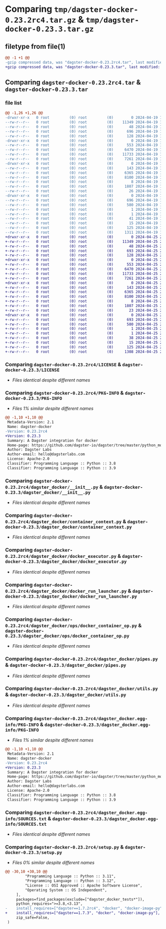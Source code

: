 # Comparing `tmp/dagster-docker-0.23.2rc4.tar.gz` & `tmp/dagster-docker-0.23.3.tar.gz`

## filetype from file(1)

```diff
@@ -1 +1 @@
-gzip compressed data, was "dagster-docker-0.23.2rc4.tar", last modified: Fri Apr 19 18:14:15 2024, max compression
+gzip compressed data, was "dagster-docker-0.23.3.tar", last modified: Thu Apr 25 20:19:15 2024, max compression
```

## Comparing `dagster-docker-0.23.2rc4.tar` & `dagster-docker-0.23.3.tar`

### file list

```diff
@@ -1,26 +1,26 @@
-drwxr-xr-x   0 root         (0) root         (0)        0 2024-04-19 18:14:15.990538 dagster-docker-0.23.2rc4/
--rw-r--r--   0 root         (0) root         (0)    11349 2024-04-19 18:01:50.000000 dagster-docker-0.23.2rc4/LICENSE
--rw-r--r--   0 root         (0) root         (0)       48 2024-04-19 18:01:50.000000 dagster-docker-0.23.2rc4/MANIFEST.in
--rw-r--r--   0 root         (0) root         (0)      696 2024-04-19 18:14:15.990538 dagster-docker-0.23.2rc4/PKG-INFO
--rw-r--r--   0 root         (0) root         (0)      128 2024-04-19 18:01:50.000000 dagster-docker-0.23.2rc4/README.md
-drwxr-xr-x   0 root         (0) root         (0)        0 2024-04-19 18:14:15.982538 dagster-docker-0.23.2rc4/dagster_docker/
--rw-r--r--   0 root         (0) root         (0)      553 2024-04-19 18:01:50.000000 dagster-docker-0.23.2rc4/dagster_docker/__init__.py
--rw-r--r--   0 root         (0) root         (0)     6470 2024-04-19 18:01:50.000000 dagster-docker-0.23.2rc4/dagster_docker/container_context.py
--rw-r--r--   0 root         (0) root         (0)    11733 2024-04-19 18:01:50.000000 dagster-docker-0.23.2rc4/dagster_docker/docker_executor.py
--rw-r--r--   0 root         (0) root         (0)     7261 2024-04-19 18:01:50.000000 dagster-docker-0.23.2rc4/dagster_docker/docker_run_launcher.py
-drwxr-xr-x   0 root         (0) root         (0)        0 2024-04-19 18:14:15.986538 dagster-docker-0.23.2rc4/dagster_docker/ops/
--rw-r--r--   0 root         (0) root         (0)      143 2024-04-19 18:01:50.000000 dagster-docker-0.23.2rc4/dagster_docker/ops/__init__.py
--rw-r--r--   0 root         (0) root         (0)     6365 2024-04-19 18:01:50.000000 dagster-docker-0.23.2rc4/dagster_docker/ops/docker_container_op.py
--rw-r--r--   0 root         (0) root         (0)     8100 2024-04-19 18:01:50.000000 dagster-docker-0.23.2rc4/dagster_docker/pipes.py
--rw-r--r--   0 root         (0) root         (0)        8 2024-04-19 18:01:50.000000 dagster-docker-0.23.2rc4/dagster_docker/py.typed
--rw-r--r--   0 root         (0) root         (0)     1807 2024-04-19 18:01:50.000000 dagster-docker-0.23.2rc4/dagster_docker/utils.py
--rw-r--r--   0 root         (0) root         (0)       26 2024-04-19 18:01:50.000000 dagster-docker-0.23.2rc4/dagster_docker/version.py
-drwxr-xr-x   0 root         (0) root         (0)        0 2024-04-19 18:14:15.986538 dagster-docker-0.23.2rc4/dagster_docker.egg-info/
--rw-r--r--   0 root         (0) root         (0)      696 2024-04-19 18:14:15.000000 dagster-docker-0.23.2rc4/dagster_docker.egg-info/PKG-INFO
--rw-r--r--   0 root         (0) root         (0)      580 2024-04-19 18:14:15.000000 dagster-docker-0.23.2rc4/dagster_docker.egg-info/SOURCES.txt
--rw-r--r--   0 root         (0) root         (0)        1 2024-04-19 18:14:15.000000 dagster-docker-0.23.2rc4/dagster_docker.egg-info/dependency_links.txt
--rw-r--r--   0 root         (0) root         (0)        1 2024-04-19 18:14:15.000000 dagster-docker-0.23.2rc4/dagster_docker.egg-info/not-zip-safe
--rw-r--r--   0 root         (0) root         (0)       41 2024-04-19 18:14:15.000000 dagster-docker-0.23.2rc4/dagster_docker.egg-info/requires.txt
--rw-r--r--   0 root         (0) root         (0)       15 2024-04-19 18:14:15.000000 dagster-docker-0.23.2rc4/dagster_docker.egg-info/top_level.txt
--rw-r--r--   0 root         (0) root         (0)      125 2024-04-19 18:14:15.990538 dagster-docker-0.23.2rc4/setup.cfg
--rw-r--r--   0 root         (0) root         (0)     1311 2024-04-19 18:01:50.000000 dagster-docker-0.23.2rc4/setup.py
+drwxr-xr-x   0 root         (0) root         (0)        0 2024-04-25 20:19:15.282727 dagster-docker-0.23.3/
+-rw-r--r--   0 root         (0) root         (0)    11349 2024-04-25 20:08:31.000000 dagster-docker-0.23.3/LICENSE
+-rw-r--r--   0 root         (0) root         (0)       48 2024-04-25 20:08:31.000000 dagster-docker-0.23.3/MANIFEST.in
+-rw-r--r--   0 root         (0) root         (0)      693 2024-04-25 20:19:15.282727 dagster-docker-0.23.3/PKG-INFO
+-rw-r--r--   0 root         (0) root         (0)      128 2024-04-25 20:08:31.000000 dagster-docker-0.23.3/README.md
+drwxr-xr-x   0 root         (0) root         (0)        0 2024-04-25 20:19:15.282727 dagster-docker-0.23.3/dagster_docker/
+-rw-r--r--   0 root         (0) root         (0)      553 2024-04-25 20:08:31.000000 dagster-docker-0.23.3/dagster_docker/__init__.py
+-rw-r--r--   0 root         (0) root         (0)     6470 2024-04-25 20:08:31.000000 dagster-docker-0.23.3/dagster_docker/container_context.py
+-rw-r--r--   0 root         (0) root         (0)    11733 2024-04-25 20:08:31.000000 dagster-docker-0.23.3/dagster_docker/docker_executor.py
+-rw-r--r--   0 root         (0) root         (0)     7261 2024-04-25 20:08:31.000000 dagster-docker-0.23.3/dagster_docker/docker_run_launcher.py
+drwxr-xr-x   0 root         (0) root         (0)        0 2024-04-25 20:19:15.282727 dagster-docker-0.23.3/dagster_docker/ops/
+-rw-r--r--   0 root         (0) root         (0)      143 2024-04-25 20:08:31.000000 dagster-docker-0.23.3/dagster_docker/ops/__init__.py
+-rw-r--r--   0 root         (0) root         (0)     6365 2024-04-25 20:08:31.000000 dagster-docker-0.23.3/dagster_docker/ops/docker_container_op.py
+-rw-r--r--   0 root         (0) root         (0)     8100 2024-04-25 20:08:31.000000 dagster-docker-0.23.3/dagster_docker/pipes.py
+-rw-r--r--   0 root         (0) root         (0)        8 2024-04-25 20:08:31.000000 dagster-docker-0.23.3/dagster_docker/py.typed
+-rw-r--r--   0 root         (0) root         (0)     1807 2024-04-25 20:08:31.000000 dagster-docker-0.23.3/dagster_docker/utils.py
+-rw-r--r--   0 root         (0) root         (0)       23 2024-04-25 20:08:31.000000 dagster-docker-0.23.3/dagster_docker/version.py
+drwxr-xr-x   0 root         (0) root         (0)        0 2024-04-25 20:19:15.282727 dagster-docker-0.23.3/dagster_docker.egg-info/
+-rw-r--r--   0 root         (0) root         (0)      693 2024-04-25 20:19:15.000000 dagster-docker-0.23.3/dagster_docker.egg-info/PKG-INFO
+-rw-r--r--   0 root         (0) root         (0)      580 2024-04-25 20:19:15.000000 dagster-docker-0.23.3/dagster_docker.egg-info/SOURCES.txt
+-rw-r--r--   0 root         (0) root         (0)        1 2024-04-25 20:19:15.000000 dagster-docker-0.23.3/dagster_docker.egg-info/dependency_links.txt
+-rw-r--r--   0 root         (0) root         (0)        1 2024-04-25 20:19:15.000000 dagster-docker-0.23.3/dagster_docker.egg-info/not-zip-safe
+-rw-r--r--   0 root         (0) root         (0)       38 2024-04-25 20:19:15.000000 dagster-docker-0.23.3/dagster_docker.egg-info/requires.txt
+-rw-r--r--   0 root         (0) root         (0)       15 2024-04-25 20:19:15.000000 dagster-docker-0.23.3/dagster_docker.egg-info/top_level.txt
+-rw-r--r--   0 root         (0) root         (0)      125 2024-04-25 20:19:15.286727 dagster-docker-0.23.3/setup.cfg
+-rw-r--r--   0 root         (0) root         (0)     1308 2024-04-25 20:08:31.000000 dagster-docker-0.23.3/setup.py
```

### Comparing `dagster-docker-0.23.2rc4/LICENSE` & `dagster-docker-0.23.3/LICENSE`

 * *Files identical despite different names*

### Comparing `dagster-docker-0.23.2rc4/PKG-INFO` & `dagster-docker-0.23.3/PKG-INFO`

 * *Files 1% similar despite different names*

```diff
@@ -1,10 +1,10 @@
 Metadata-Version: 2.1
 Name: dagster-docker
-Version: 0.23.2rc4
+Version: 0.23.3
 Summary: A Dagster integration for docker
 Home-page: https://github.com/dagster-io/dagster/tree/master/python_modules/libraries/dagster-docker
 Author: Dagster Labs
 Author-email: hello@dagsterlabs.com
 License: Apache-2.0
 Classifier: Programming Language :: Python :: 3.8
 Classifier: Programming Language :: Python :: 3.9
```

### Comparing `dagster-docker-0.23.2rc4/dagster_docker/__init__.py` & `dagster-docker-0.23.3/dagster_docker/__init__.py`

 * *Files identical despite different names*

### Comparing `dagster-docker-0.23.2rc4/dagster_docker/container_context.py` & `dagster-docker-0.23.3/dagster_docker/container_context.py`

 * *Files identical despite different names*

### Comparing `dagster-docker-0.23.2rc4/dagster_docker/docker_executor.py` & `dagster-docker-0.23.3/dagster_docker/docker_executor.py`

 * *Files identical despite different names*

### Comparing `dagster-docker-0.23.2rc4/dagster_docker/docker_run_launcher.py` & `dagster-docker-0.23.3/dagster_docker/docker_run_launcher.py`

 * *Files identical despite different names*

### Comparing `dagster-docker-0.23.2rc4/dagster_docker/ops/docker_container_op.py` & `dagster-docker-0.23.3/dagster_docker/ops/docker_container_op.py`

 * *Files identical despite different names*

### Comparing `dagster-docker-0.23.2rc4/dagster_docker/pipes.py` & `dagster-docker-0.23.3/dagster_docker/pipes.py`

 * *Files identical despite different names*

### Comparing `dagster-docker-0.23.2rc4/dagster_docker/utils.py` & `dagster-docker-0.23.3/dagster_docker/utils.py`

 * *Files identical despite different names*

### Comparing `dagster-docker-0.23.2rc4/dagster_docker.egg-info/PKG-INFO` & `dagster-docker-0.23.3/dagster_docker.egg-info/PKG-INFO`

 * *Files 1% similar despite different names*

```diff
@@ -1,10 +1,10 @@
 Metadata-Version: 2.1
 Name: dagster-docker
-Version: 0.23.2rc4
+Version: 0.23.3
 Summary: A Dagster integration for docker
 Home-page: https://github.com/dagster-io/dagster/tree/master/python_modules/libraries/dagster-docker
 Author: Dagster Labs
 Author-email: hello@dagsterlabs.com
 License: Apache-2.0
 Classifier: Programming Language :: Python :: 3.8
 Classifier: Programming Language :: Python :: 3.9
```

### Comparing `dagster-docker-0.23.2rc4/dagster_docker.egg-info/SOURCES.txt` & `dagster-docker-0.23.3/dagster_docker.egg-info/SOURCES.txt`

 * *Files identical despite different names*

### Comparing `dagster-docker-0.23.2rc4/setup.py` & `dagster-docker-0.23.3/setup.py`

 * *Files 0% similar despite different names*

```diff
@@ -30,10 +30,10 @@
         "Programming Language :: Python :: 3.11",
         "Programming Language :: Python :: 3.12",
         "License :: OSI Approved :: Apache Software License",
         "Operating System :: OS Independent",
     ],
     packages=find_packages(exclude=["dagster_docker_tests*"]),
     python_requires=">=3.8,<3.13",
-    install_requires=["dagster==1.7.2rc4", "docker", "docker-image-py"],
+    install_requires=["dagster==1.7.3", "docker", "docker-image-py"],
     zip_safe=False,
 )
```

